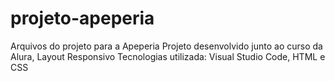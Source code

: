 # projeto-apeperia
Arquivos do projeto para a Apeperia
Projeto desenvolvido junto ao curso da Alura, Layout Responsivo
Tecnologias utilizada: Visual Studio Code, HTML e CSS

